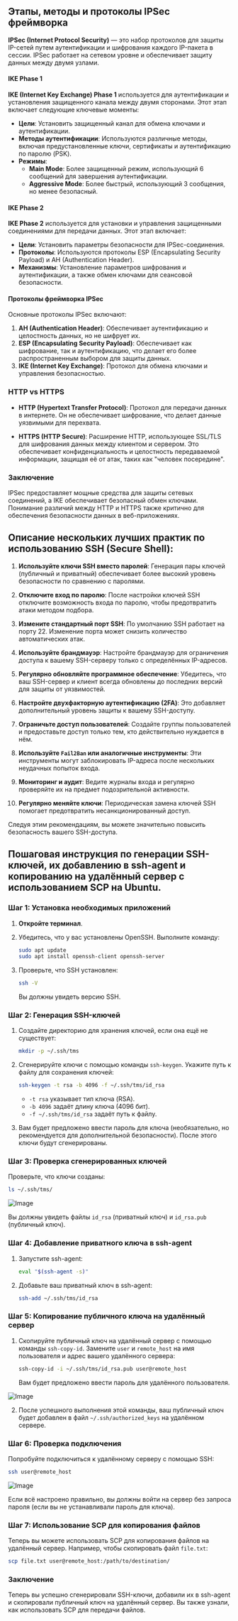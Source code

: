 ## Этапы, методы и протоколы IPSec фреймворка

**IPSec (Internet Protocol Security)** — это набор протоколов для защиты IP-сетей путем аутентификации и шифрования каждого IP-пакета в сессии. IPSec работает на сетевом уровне и обеспечивает защиту данных между двумя узлами.

#### IKE Phase 1

**IKE (Internet Key Exchange) Phase 1** используется для аутентификации и установления защищенного канала между двумя сторонами. Этот этап включает следующие ключевые моменты:

- **Цели**: Установить защищенный канал для обмена ключами и аутентификации.
- **Методы аутентификации**: Используются различные методы, включая предустановленные ключи, сертификаты и аутентификацию по паролю (PSK).
- **Режимы**:
  - **Main Mode**: Более защищенный режим, использующий 6 сообщений для завершения аутентификации.
  - **Aggressive Mode**: Более быстрый, использующий 3 сообщения, но менее безопасный.

#### IKE Phase 2

**IKE Phase 2** используется для установки и управления защищенными соединениями для передачи данных. Этот этап включает:

- **Цели**: Установить параметры безопасности для IPSec-соединения.
- **Протоколы**: Используются протоколы ESP (Encapsulating Security Payload) и AH (Authentication Header).
- **Механизмы**: Установление параметров шифрования и аутентификации, а также обмен ключами для сеансовой безопасности.

#### Протоколы фреймворка IPSec

Основные протоколы IPSec включают:

1. **AH (Authentication Header)**: Обеспечивает аутентификацию и целостность данных, но не шифрует их.
2. **ESP (Encapsulating Security Payload)**: Обеспечивает как шифрование, так и аутентификацию, что делает его более распространенным выбором для защиты данных.
3. **IKE (Internet Key Exchange)**: Протокол для обмена ключами и управления безопасностью.

### HTTP vs HTTPS

- **HTTP (Hypertext Transfer Protocol)**: Протокол для передачи данных в интернете. Он не обеспечивает шифрование, что делает данные уязвимыми для перехвата.

- **HTTPS (HTTP Secure)**: Расширение HTTP, использующее SSL/TLS для шифрования данных между клиентом и сервером. Это обеспечивает конфиденциальность и целостность передаваемой информации, защищая её от атак, таких как "человек посередине".

### Заключение

IPSec предоставляет мощные средства для защиты сетевых соединений, а IKE обеспечивает безопасный обмен ключами. Понимание различий между HTTP и HTTPS также критично для обеспечения безопасности данных в веб-приложениях.

## Описание нескольких лучших практик по использованию SSH (Secure Shell):

1. **Используйте ключи SSH вместо паролей**: Генерация пары ключей (публичный и приватный) обеспечивает более высокий уровень безопасности по сравнению с паролями.

2. **Отключите вход по паролю**: После настройки ключей SSH отключите возможность входа по паролю, чтобы предотвратить атаки методом подбора.

3. **Измените стандартный порт SSH**: По умолчанию SSH работает на порту 22. Изменение порта может снизить количество автоматических атак.

4. **Используйте брандмауэр**: Настройте брандмауэр для ограничения доступа к вашему SSH-серверу только с определённых IP-адресов.

5. **Регулярно обновляйте программное обеспечение**: Убедитесь, что ваш SSH-сервер и клиент всегда обновлены до последних версий для защиты от уязвимостей.

6. **Настройте двухфакторную аутентификацию (2FA)**: Это добавляет дополнительный уровень защиты к вашему SSH-доступу.

7. **Ограничьте доступ пользователей**: Создайте группы пользователей и предоставьте доступ только тем, кто действительно нуждается в нём.

8. **Используйте `Fail2Ban` или аналогичные инструменты**: Эти инструменты могут заблокировать IP-адреса после нескольких неудачных попыток входа.

9. **Мониторинг и аудит**: Ведите журналы входа и регулярно проверяйте их на предмет подозрительной активности.

10. **Регулярно меняйте ключи**: Периодическая замена ключей SSH помогает предотвратить несанкционированный доступ.

Следуя этим рекомендациям, вы можете значительно повысить безопасность вашего SSH-доступа.

## Пошаговая инструкция по генерации SSH-ключей, их добавлению в ssh-agent и копированию на удалённый сервер с использованием SCP на Ubuntu.

### Шаг 1: Установка необходимых приложений

1. **Откройте терминал**.
2. Убедитесь, что у вас установлены OpenSSH. Выполните команду:

   ```bash
   sudo apt update
   sudo apt install openssh-client openssh-server
   ```

3. Проверьте, что SSH установлен:

   ```bash
   ssh -V
   ```

   Вы должны увидеть версию SSH.

### Шаг 2: Генерация SSH-ключей

1. Создайте директорию для хранения ключей, если она ещё не существует:

   ```bash
   mkdir -p ~/.ssh/tms
   ```

2. Сгенерируйте ключи с помощью команды `ssh-keygen`. Укажите путь к файлу для сохранения ключей:

   ```bash
   ssh-keygen -t rsa -b 4096 -f ~/.ssh/tms/id_rsa
   ```

   - `-t rsa` указывает тип ключа (RSA).
   - `-b 4096` задаёт длину ключа (4096 бит).
   - `-f ~/.ssh/tms/id_rsa` задаёт путь к файлу.

3. Вам будет предложено ввести пароль для ключа (необязательно, но рекомендуется для дополнительной безопасности). После этого ключи будут сгенерированы.

### Шаг 3: Проверка сгенерированных ключей

Проверьте, что ключи созданы:

```bash
ls ~/.ssh/tms/
```
![Image](/Task6/img/gen-ssh.png)

Вы должны увидеть файлы `id_rsa` (приватный ключ) и `id_rsa.pub` (публичный ключ).

### Шаг 4: Добавление приватного ключа в ssh-agent

1. Запустите ssh-agent:

   ```bash
   eval "$(ssh-agent -s)"
   ```

2. Добавьте ваш приватный ключ в ssh-agent:

   ```bash
   ssh-add ~/.ssh/tms/id_rsa
   ```

### Шаг 5: Копирование публичного ключа на удалённый сервер

1. Скопируйте публичный ключ на удалённый сервер с помощью команды `ssh-copy-id`. Замените `user` и `remote_host` на имя пользователя и адрес вашего удалённого сервера:

   ```bash
   ssh-copy-id -i ~/.ssh/tms/id_rsa.pub user@remote_host
   ```

   Вам будет предложено ввести пароль для удалённого пользователя.

![Image](/Task6/img/add-ssh-server.png)

2. После успешного выполнения этой команды, ваш публичный ключ будет добавлен в файл `~/.ssh/authorized_keys` на удалённом сервере.

### Шаг 6: Проверка подключения

Попробуйте подключиться к удалённому серверу с помощью SSH:

```bash
ssh user@remote_host
```

![Image](/Task6/img/connect-ssh.png)

Если всё настроено правильно, вы должны войти на сервер без запроса пароля (если вы не устанавливали пароль для ключа).

### Шаг 7: Использование SCP для копирования файлов

Теперь вы можете использовать SCP для копирования файлов на удалённый сервер. Например, чтобы скопировать файл `file.txt`:

```bash
scp file.txt user@remote_host:/path/to/destination/
```

### Заключение

Теперь вы успешно сгенерировали SSH-ключи, добавили их в ssh-agent и скопировали публичный ключ на удалённый сервер. Вы также узнали, как использовать SCP для передачи файлов.